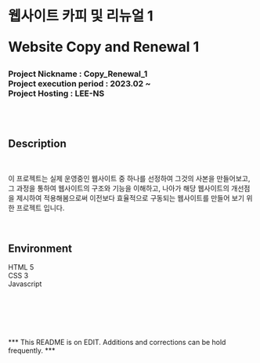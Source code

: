 <h1>
웹사이트 카피 및 리뉴얼 1
<p>Website Copy and Renewal 1</p>
</h1>
<h3>
Project Nickname : Copy_Renewal_1
<br>
Project execution period : 2023.02 ~
<br>
Project Hosting : LEE-NS
</h3>
<br><br>
<h2>Description</h2>
<br>
<p>
이 프로젝트는 실제 운영중인 웹사이트 중 하나를 선정하여 그것의 사본을 만들어보고, 그 과정을 통하여 웹사이트의 구조와 기능을 이해하고, 나아가 해당 웹사이트의 개선점을 제시하여
적용해봄으로써 이전보다 효율적으로 구동되는 웹사이트를 만들어 보기 위한 프로젝트 입니다.  
</p>
<br>
<h2>Environment</h2>
<div>HTML 5</div>
<div>CSS 3</div>
<div>Javascript</div>
<br><br><br><br><br><br>
*** This README is on EDIT. Additions and corrections can be hold frequently. ***
